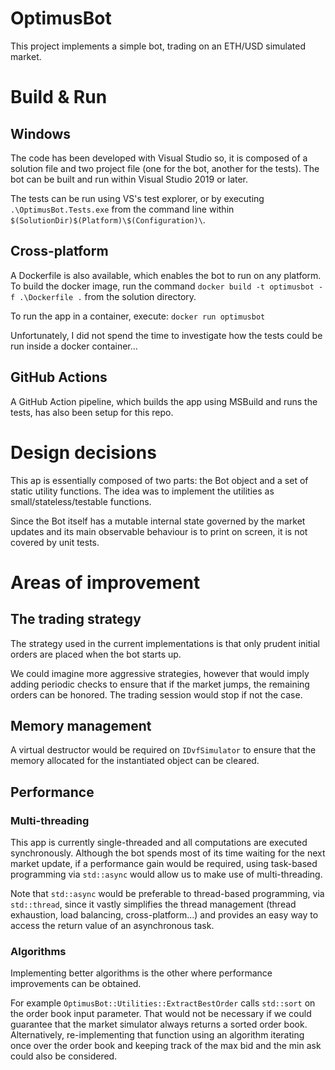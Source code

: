 # OptimusBot

This project implements a simple bot, trading on an ETH/USD simulated market.

# Build & Run

## Windows

The code has been developed with Visual Studio so, it is composed of a solution file and two project file (one for the bot, another for the tests).
The bot can be built and run within Visual Studio 2019 or later.

The tests can be run using VS's test explorer, or by executing `.\OptimusBot.Tests.exe` from the command line within `$(SolutionDir)$(Platform)\$(Configuration)\`.

## Cross-platform

A Dockerfile is also available, which enables the bot to run on any platform.
To build the docker image, run the command `docker build -t optimusbot -f .\Dockerfile .` from the solution directory.

To run the app in a container, execute: `docker run optimusbot`

Unfortunately, I did not spend the time to investigate how the tests could be run inside a docker container...

## GitHub Actions

A GitHub Action pipeline, which builds the app using MSBuild and runs the tests, has also been setup for this repo.

# Design decisions

This ap is essentially composed of two parts: the Bot object and a set of static utility functions. 
The idea was to implement the utilities as small/stateless/testable functions.

Since the Bot itself has a mutable internal state governed by the market updates and its main observable behaviour is to print on screen, it is not covered by unit tests.

# Areas of improvement

## The trading strategy

The strategy used in the current implementations is that only prudent initial orders are placed when the bot starts up.

We could imagine more aggressive strategies, however that would imply adding periodic checks to ensure that if the market jumps, the remaining orders can be honored. The trading session would stop if not the case.

## Memory management

A virtual destructor would be required on `IDvfSimulator` to ensure that the memory allocated for the instantiated object can be cleared.

## Performance

### Multi-threading

This app is currently single-threaded and all computations are executed synchronously. 
Although the bot spends most of its time waiting for the next market update, if a performance gain would be required, using task-based programming via `std::async` would allow us to make use of multi-threading.

Note that `std::async` would be preferable to thread-based programming, via `std::thread`, since it vastly simplifies the thread management (thread exhaustion, load balancing, cross-platform...) and provides an easy way to access the return value of an asynchronous task.

### Algorithms

Implementing better algorithms is the other where performance improvements can be obtained. 

For example `OptimusBot::Utilities::ExtractBestOrder` calls `std::sort` on the order book input parameter. That would not be necessary if we could guarantee that the market simulator always returns a sorted order book. Alternatively, re-implementing that function using an algorithm iterating once over the order book and keeping track of the max bid and the min ask could also be considered.